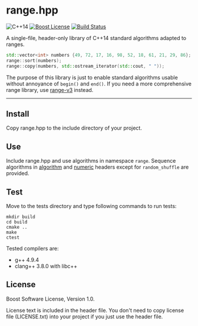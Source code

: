 range.hpp
=========

![C++14][cxx-badge]
[![Boost License][license-badge]](LICENSE.txt)
[![Build Status][travis-badge]][travis-url]

A single-file, header-only library of C++14 standard algorithms adapted to
ranges.

```c++
std::vector<int> numbers {49, 72, 17, 16, 98, 52, 18, 61, 21, 29, 86};
range::sort(numbers);
range::copy(numbers, std::ostream_iterator(std::cout, " "));
```

The purpose of this library is just to enable standard algorithms usable
without annoyance of `begin()` and `end()`. If you need a more comprehensive
range library, use [range-v3](https://github.com/ericniebler/range-v3)
instead.

---

## Install

Copy range.hpp to the include directory of your project.

## Use

Include range.hpp and use algorithms in namespace `range`. Sequence algorithms
in [algorithm](http://en.cppreference.com/w/cpp/header/algorithm) and
[numeric](http://en.cppreference.com/w/cpp/header/numeric) headers except for
`random_shuffle` are provided.

## Test

Move to the tests directory and type following commands to run tests:

    mkdir build
    cd build
    cmake ..
    make
    ctest

Tested compilers are:

- g++ 4.9.4
- clang++ 3.8.0 with libc++

## License

Boost Software License, Version 1.0.

License text is included in the header file. You don't need to copy license
file (LICENSE.txt) into your project if you just use the header file.


[cxx-badge]: https://img.shields.io/badge/C%2B%2B-14-orange.svg
[license-badge]: http://img.shields.io/badge/license-Boost-blue.svg
[travis-badge]: https://travis-ci.org/frickiericker/cxx14_range_algorithms.svg?branch=master
[travis-url]: https://travis-ci.org/frickiericker/cxx14_range_algorithms
